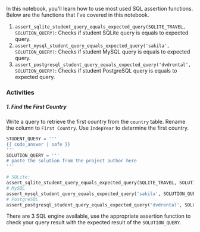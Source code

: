 In this notebook, you'll learn how to use most used SQL assertion functions. Below
are the functions that I've covered in this notebook.

1.  `assert_sqlite_student_query_equals_expected_query(SQLITE_TRAVEL, SOLUTION_QUERY)`: Checks if student SQLite query is equals to expected query.
2.  `assert_mysql_student_query_equals_expected_query('sakila', SOLUTION_QUERY)`: Checks if student MySQL query is equals to expected query.
3.  `assert_postgresql_student_query_equals_expected_query('dvdrental', SOLUTION_QUERY)`: Checks if student PostgreSQL query is equals to expected query.



### Activities

##### 1. Find the First Country

Write a query to retrieve the first country from the `country` table.
Rename the column to `First Country`. Use `IndepYear` to determine the
first country.

``` python
STUDENT_QUERY = '''
{{ code_answer | safe }}
'''
SOLUTION_QUERY = '''
# paste the solution from the project author here
'''

# SQLite:
assert_sqlite_student_query_equals_expected_query(SQLITE_TRAVEL, SOLUTION_QUERY)
# MySQL
assert_mysql_student_query_equals_expected_query('sakila', SOLUTION_QUERY)
# PostgreSQL
assert_postgresql_student_query_equals_expected_query('dvdrental', SOLUTION_QUERY)
```

There are 3 SQL engine available, use the appropriate assertion function
to check your query result with the expected result of the
`SOLUTION_QUERY`.

